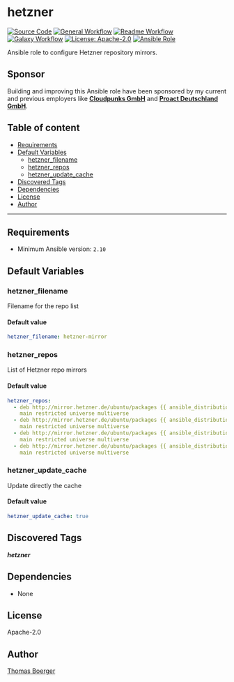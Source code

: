 # hetzner

[![Source Code](https://img.shields.io/badge/github-source%20code-blue?logo=github&logoColor=white)](https://github.com/rolehippie/hetzner)
[![General Workflow](https://github.com/rolehippie/hetzner/actions/workflows/general.yml/badge.svg)](https://github.com/rolehippie/hetzner/actions/workflows/general.yml)
[![Readme Workflow](https://github.com/rolehippie/hetzner/actions/workflows/docs.yml/badge.svg)](https://github.com/rolehippie/hetzner/actions/workflows/docs.yml)
[![Galaxy Workflow](https://github.com/rolehippie/hetzner/actions/workflows/galaxy.yml/badge.svg)](https://github.com/rolehippie/hetzner/actions/workflows/galaxy.yml)
[![License: Apache-2.0](https://img.shields.io/github/license/rolehippie/hetzner)](https://github.com/rolehippie/hetzner/blob/master/LICENSE)
[![Ansible Role](https://img.shields.io/badge/role-rolehippie.hetzner-blue)](https://galaxy.ansible.com/rolehippie/hetzner)

Ansible role to configure Hetzner repository mirrors.

## Sponsor

Building and improving this Ansible role have been sponsored by my current and previous employers like **[Cloudpunks GmbH](https://cloudpunks.de)** and **[Proact Deutschland GmbH](https://www.proact.eu)**.

## Table of content

- [Requirements](#requirements)
- [Default Variables](#default-variables)
  - [hetzner_filename](#hetzner_filename)
  - [hetzner_repos](#hetzner_repos)
  - [hetzner_update_cache](#hetzner_update_cache)
- [Discovered Tags](#discovered-tags)
- [Dependencies](#dependencies)
- [License](#license)
- [Author](#author)

---

## Requirements

- Minimum Ansible version: `2.10`

## Default Variables

### hetzner_filename

Filename for the repo list

#### Default value

```YAML
hetzner_filename: hetzner-mirror
```

### hetzner_repos

List of Hetzner repo mirrors

#### Default value

```YAML
hetzner_repos:
  - deb http://mirror.hetzner.de/ubuntu/packages {{ ansible_distribution_release }}
    main restricted universe multiverse
  - deb http://mirror.hetzner.de/ubuntu/packages {{ ansible_distribution_release }}-updates
    main restricted universe multiverse
  - deb http://mirror.hetzner.de/ubuntu/packages {{ ansible_distribution_release }}-backports
    main restricted universe multiverse
  - deb http://mirror.hetzner.de/ubuntu/packages {{ ansible_distribution_release }}-security
    main restricted universe multiverse
```

### hetzner_update_cache

Update directly the cache

#### Default value

```YAML
hetzner_update_cache: true
```

## Discovered Tags

**_hetzner_**


## Dependencies

- None

## License

Apache-2.0

## Author

[Thomas Boerger](https://github.com/tboerger)
